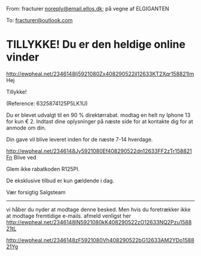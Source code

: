 From: fracturer <noreply@email.ellos.dk>; på vegne af ELGIGANTEN

To: fracturer@outlook.com

# TILLYKKE! Du er den heldige online vinder
 <http://ewpheal.net/2346148Ij5921080Zx408290522il12633KT2Xqr158821Im> 	
Hej

Tillykke!

(Reference: 6325874125P5LK1U)

Du er blevet udvalgt til en 90 % direktørrabat. modtag en helt ny Iphone 13 for kun € 2. Indtast dine oplysninger på næste side for at kontakte dig for at anmode om din.

Din gave vil blive leveret inden for de næste 7-14 hverdage.

<http://ewpheal.net/2346148Jy5921080Ef408290522dn12633FF2zTr158821Fn> 
Blive ved 	

Glem ikke rabatkoden R125PI.

De eksklusive tilbud er kun gældende i dag.

Vær forsigtig 
Salgsteam 	
________________________________





















































































































vi håber du nyder at modtage denne besked. Men hvis du foretrækker ikke at modtage fremtidige e-mails. afmeld venligst her <http://ewpheal.net/2346148lN5921080kK408290522zO12633NQ2Pzu158821tL>  

 <http://ewpheal.net/2346148zF5921080Vh408290522bG12633AM2YDo158821Yg>  
